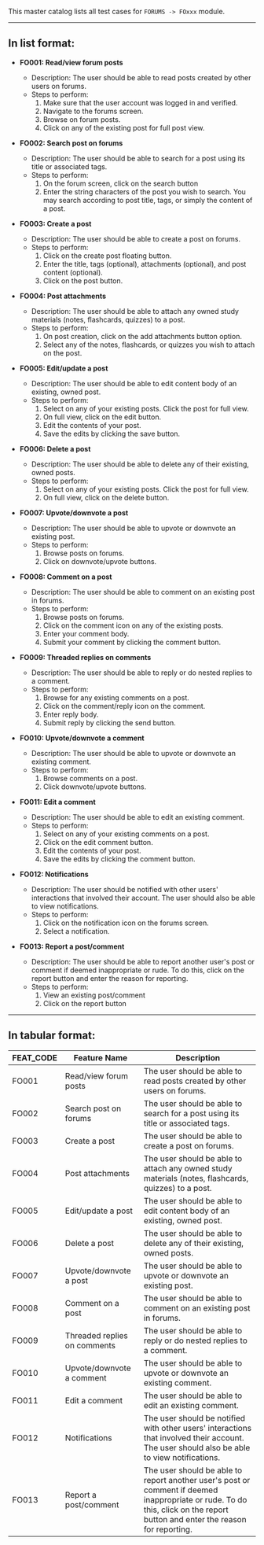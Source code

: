 This master catalog lists all test cases for `FORUMS -> FOxxx` module.

---

## In list format:

- **FO001: Read/view forum posts**

  - Description: The user should be able to read posts created by other users on forums.
  - Steps to perform:
    1. Make sure that the user account was logged in and verified.
    2. Navigate to the forums screen.
    3. Browse on forum posts.
    4. Click on any of the existing post for full post view.

- **FO002: Search post on forums**

  - Description: The user should be able to search for a post using its title or associated tags.
  - Steps to perform:
    1. On the forum screen, click on the search button
    2. Enter the string characters of the post you wish to search. You may search according to post title, tags, or simply the content of a post.

- **FO003: Create a post**

  - Description: The user should be able to create a post on forums.
  - Steps to perform:
    1. Click on the create post floating button.
    2. Enter the title, tags (optional), attachments (optional), and post content (optional).
    3. Click on the post button.

- **FO004: Post attachments**

  - Description: The user should be able to attach any owned study materials (notes, flashcards, quizzes) to a post.
  - Steps to perform:
    1. On post creation, click on the add attachments button option.
    2. Select any of the notes, flashcards, or quizzes you wish to attach on the post.

- **FO005: Edit/update a post**

  - Description: The user should be able to edit content body of an existing, owned post.
  - Steps to perform:
    1. Select on any of your existing posts. Click the post for full view.
    2. On full view, click on the edit button.
    3. Edit the contents of your post.
    4. Save the edits by clicking the save button.

- **FO006: Delete a post**

  - Description: The user should be able to delete any of their existing, owned posts.
  - Steps to perform:
    1. Select on any of your existing posts. Click the post for full view.
    2. On full view, click on the delete button.

- **FO007: Upvote/downvote a post**

  - Description: The user should be able to upvote or downvote an existing post.
  - Steps to perform:
    1. Browse posts on forums.
    2. Click on downvote/upvote buttons.

- **FO008: Comment on a post**

  - Description: The user should be able to comment on an existing post in forums.
  - Steps to perform:
    1. Browse posts on forums.
    2. Click on the comment icon on any of the existing posts.
    3. Enter your comment body.
    4. Submit your comment by clicking the comment button.

- **FO009: Threaded replies on comments**

  - Description: The user should be able to reply or do nested replies to a comment.
  - Steps to perform:
    1. Browse for any existing comments on a post.
    2. Click on the comment/reply icon on the comment.
    3. Enter reply body.
    4. Submit reply by clicking the send button.

- **FO010: Upvote/downvote a comment**

  - Description: The user should be able to upvote or downvote an existing comment.
  - Steps to perform:
    1. Browse comments on a post.
    2. Click downvote/upvote buttons.

- **FO011: Edit a comment**

  - Description: The user should be able to edit an existing comment.
  - Steps to perform:
    1. Select on any of your existing comments on a post.
    2. Click on the edit comment button.
    3. Edit the contents of your post.
    4. Save the edits by clicking the comment button.

- **FO012: Notifications**

  - Description: The user should be notified with other users' interactions that involved their account. The user should also be able to view notifications.
  - Steps to perform:
    1. Click on the notification icon on the forums screen.
    2. Select a notification.

- **FO013: Report a post/comment**
  - Description: The user should be able to report another user's post or comment if deemed inappropriate or rude. To do this, click on the report button and enter the reason for reporting.
  - Steps to perform:
    1. View an existing post/comment
    2. Click on the report button

---

## In tabular format:

| FEAT_CODE | Feature Name                 | Description                                                                                                                                                                  |
| --------- | ---------------------------- | ---------------------------------------------------------------------------------------------------------------------------------------------------------------------------- |
| FO001     | Read/view forum posts        | The user should be able to read posts created by other users on forums.                                                                                                      |
| FO002     | Search post on forums        | The user should be able to search for a post using its title or associated tags.                                                                                             |
| FO003     | Create a post                | The user should be able to create a post on forums.                                                                                                                          |
| FO004     | Post attachments             | The user should be able to attach any owned study materials (notes, flashcards, quizzes) to a post.                                                                          |
| FO005     | Edit/update a post           | The user should be able to edit content body of an existing, owned post.                                                                                                     |
| FO006     | Delete a post                | The user should be able to delete any of their existing, owned posts.                                                                                                        |
| FO007     | Upvote/downvote a post       | The user should be able to upvote or downvote an existing post.                                                                                                              |
| FO008     | Comment on a post            | The user should be able to comment on an existing post in forums.                                                                                                            |
| FO009     | Threaded replies on comments | The user should be able to reply or do nested replies to a comment.                                                                                                          |
| FO010     | Upvote/downvote a comment    | The user should be able to upvote or downvote an existing comment.                                                                                                           |
| FO011     | Edit a comment               | The user should be able to edit an existing comment.                                                                                                                         |
| FO012     | Notifications                | The user should be notified with other users' interactions that involved their account. The user should also be able to view notifications.                                  |
| FO013     | Report a post/comment        | The user should be able to report another user's post or comment if deemed inappropriate or rude. To do this, click on the report button and enter the reason for reporting. |
